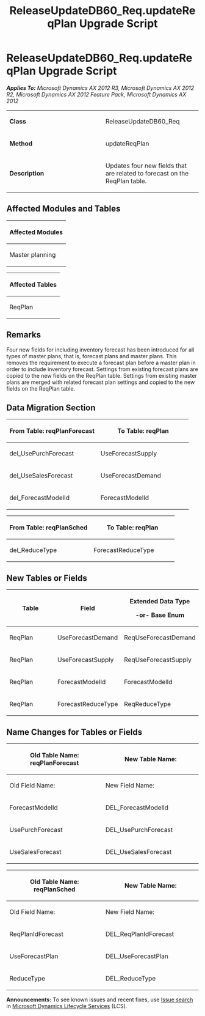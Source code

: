 ﻿---
title: ReleaseUpdateDB60_Req.updateReqPlan Upgrade Script
TOCTitle: ReleaseUpdateDB60_Req.updateReqPlan Upgrade Script
ms:assetid: 2db0dbce-09e8-2e0e-4aba-27ed51571779
ms:mtpsurl: https://msdn.microsoft.com/en-us/library/JJ736008(v=AX.60)
ms:contentKeyID: 49707423
ms.date: 05/18/2015
mtps_version: v=AX.60
---

# ReleaseUpdateDB60\_Req.updateReqPlan Upgrade Script 


_**Applies To:** Microsoft Dynamics AX 2012 R3, Microsoft Dynamics AX 2012 R2, Microsoft Dynamics AX 2012 Feature Pack, Microsoft Dynamics AX 2012_

<table>
<colgroup>
<col style="width: 50%" />
<col style="width: 50%" />
</colgroup>
<tbody>
<tr class="odd">
<td><p><strong>Class</strong></p></td>
<td><p>ReleaseUpdateDB60_Req</p></td>
</tr>
<tr class="even">
<td><p><strong>Method</strong></p></td>
<td><p>updateReqPlan</p></td>
</tr>
<tr class="odd">
<td><p><strong>Description</strong></p></td>
<td><p>Updates four new fields that are related to forecast on the ReqPlan table.</p></td>
</tr>
</tbody>
</table>


## Affected Modules and Tables

<table>
<colgroup>
<col style="width: 100%" />
</colgroup>
<thead>
<tr class="header">
<th><p>Affected Modules</p></th>
</tr>
</thead>
<tbody>
<tr class="odd">
<td><p>Master planning</p></td>
</tr>
</tbody>
</table>


<table>
<colgroup>
<col style="width: 100%" />
</colgroup>
<thead>
<tr class="header">
<th><p>Affected Tables</p></th>
</tr>
</thead>
<tbody>
<tr class="odd">
<td><p>ReqPlan</p></td>
</tr>
</tbody>
</table>


## Remarks

Four new fields for including inventory forecast has been introduced for all types of master plans, that is, forecast plans and master plans. This removes the requirement to execute a forecast plan before a master plan in order to include inventory forecast. Settings from existing forecast plans are copied to the new fields on the ReqPlan table. Settings from existing master plans are merged with related forecast plan settings and copied to the new fields on the ReqPlan table.

## Data Migration Section

<table>
<colgroup>
<col style="width: 50%" />
<col style="width: 50%" />
</colgroup>
<thead>
<tr class="header">
<th><p>From Table: reqPlanForecast</p></th>
<th><p>To Table: reqPlan</p></th>
</tr>
</thead>
<tbody>
<tr class="odd">
<td><p>del_UsePurchForecast</p></td>
<td><p>UseForecastSupply</p></td>
</tr>
<tr class="even">
<td><p>del_UseSalesForecast</p></td>
<td><p>UseForecastDemand</p></td>
</tr>
<tr class="odd">
<td><p>del_ForecastModelId</p></td>
<td><p>ForecastModelId</p></td>
</tr>
</tbody>
</table>


<table>
<colgroup>
<col style="width: 50%" />
<col style="width: 50%" />
</colgroup>
<thead>
<tr class="header">
<th><p>From Table: reqPlanSched</p></th>
<th><p>To Table: reqPlan</p></th>
</tr>
</thead>
<tbody>
<tr class="odd">
<td><p>del_ReduceType</p></td>
<td><p>ForecastReduceType</p></td>
</tr>
</tbody>
</table>


## New Tables or Fields

<table>
<colgroup>
<col style="width: 33%" />
<col style="width: 33%" />
<col style="width: 33%" />
</colgroup>
<thead>
<tr class="header">
<th><p>Table</p></th>
<th><p>Field</p></th>
<th><p>Extended Data Type</p>
<p>-or- Base Enum</p></th>
</tr>
</thead>
<tbody>
<tr class="odd">
<td><p>ReqPlan</p></td>
<td><p>UseForecastDemand</p></td>
<td><p>ReqUseForecastDemand</p></td>
</tr>
<tr class="even">
<td><p>ReqPlan</p></td>
<td><p>UseForecastSupply</p></td>
<td><p>ReqUseForecastSupply</p></td>
</tr>
<tr class="odd">
<td><p>ReqPlan</p></td>
<td><p>ForecastModelId</p></td>
<td><p>ForecastModelId</p></td>
</tr>
<tr class="even">
<td><p>ReqPlan</p></td>
<td><p>ForecastReduceType</p></td>
<td><p>ReqReduceType</p></td>
</tr>
</tbody>
</table>


## Name Changes for Tables or Fields

<table>
<colgroup>
<col style="width: 50%" />
<col style="width: 50%" />
</colgroup>
<thead>
<tr class="header">
<th><p>Old Table Name: reqPlanForecast</p></th>
<th><p>New Table Name:</p></th>
</tr>
</thead>
<tbody>
<tr class="odd">
<td><p>Old Field Name:</p></td>
<td><p>New Field Name:</p></td>
</tr>
<tr class="even">
<td><p>ForecastModelId</p></td>
<td><p>DEL_ForecastModelId</p></td>
</tr>
<tr class="odd">
<td><p>UsePurchForecast</p></td>
<td><p>DEL_UsePurchForecast</p></td>
</tr>
<tr class="even">
<td><p>UseSalesForecast</p></td>
<td><p>DEL_UseSalesForecast</p></td>
</tr>
</tbody>
</table>


<table>
<colgroup>
<col style="width: 50%" />
<col style="width: 50%" />
</colgroup>
<thead>
<tr class="header">
<th><p>Old Table Name: reqPlanSched</p></th>
<th><p>New Table Name:</p></th>
</tr>
</thead>
<tbody>
<tr class="odd">
<td><p>Old Field Name:</p></td>
<td><p>New Field Name:</p></td>
</tr>
<tr class="even">
<td><p>ReqPlanIdForecast</p></td>
<td><p>DEL_ReqPlanIdForecast</p></td>
</tr>
<tr class="odd">
<td><p>UseForecastPlan</p></td>
<td><p>DEL_UseForecastPlan</p></td>
</tr>
<tr class="even">
<td><p>ReduceType</p></td>
<td><p>DEL_ReduceType</p></td>
</tr>
</tbody>
</table>

  
**Announcements:** To see known issues and recent fixes, use [Issue search](http://go.microsoft.com/fwlink/?linkid=389258) in [Microsoft Dynamics Lifecycle Services](http://go.microsoft.com/fwlink/?linkid=306505) (LCS).

